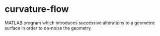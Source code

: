 # curvature-flow
MATLAB program which introduces successive alterations to a geometric surface in order to de-noise the geometry.
